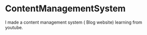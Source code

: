 # ContentManagementSystem
I made a content management system ( Blog website) learning from youtube.
